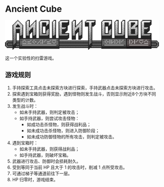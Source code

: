 # Ancient Cube

<div style="text-align: center;">

![Title](res/img/title/title_748px.png)

</div>

这一个实验性的扫雷游戏。

## 游戏规则
1. 手持探索工具点击未探索方块进行探索，手持武器点击未探索方块进行攻击。
2. 探索遇到宝箱则获得奖励，遇到怪物则发生战斗，否则显示附近8个方块不同类型的计数。
3. 发生战斗时：
    - 如未手持武器，则判定被攻击；
    - 如手持武器，则尝试攻击怪物：
      - 如成功击杀怪物，则获得战利品；
      - 如未成功击杀怪物，则进入防御阶段；
      - 如未成功防御怪物的所有攻击，则判定被攻击。
4. 遇到宝箱时：
    - 如未手持武器，则获得战利品；
    - 如手持武器，则破坏宝箱。
5. 武器进行攻击、防御时会损耗耐久。
6. 受到等同于当前 HP 且大于 1 的攻击时，削减 1 点所受攻击。
7. 可通过梯子等通道前往下一层。
8. HP 归零时，游戏结束。
